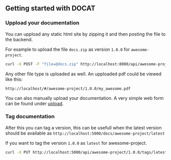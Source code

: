 ## Getting started with DOCAT

### Uppload your documentation

You can uppload any static html site by zipping it and
then posting the file to the backend.

For example to upload the file `docs.zip` as version `1.0.0` for `awesome-project`.

```sh
curl -X POST -F "file=@docs.zip" http://localhost:8000/api/awesome-project/1.0.0
```

Any other file type is uploaded as well.
An upploaded pdf could be viewed like this:

`http://localhost/#/awesome-project/1.0.0/my_awesome.pdf`

You can also manually upload your documentation.
A very simple web form can be found under [upload](#/upload).

### Tag documentation

After this you can tag a version, this can be usefull when
the latest version should be available as `http://localhost:5000/docs/awesome-project/latest`

If you want to tag the version `1.0.0` as `latest` for awesome-project.

```sh
curl -X PUT http://localhost:5000/api/awesome-project/1.0.0/tags/latest
```
